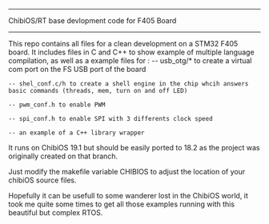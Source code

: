 *****************************************************************************
ChibiOS/RT base devlopment code for F405 Board      
*****************************************************************************

 This repo contains all files for a clean development on a STM32 F405 board. 
 It includes files in C and C++ to show example of multiple language compilation, as well as a example files for :
    -- usb_otg/* to create a virtual com port on the FS USB port of the board
    
    -- shel_conf.c/h to create a shell engine in the chip whcih answers basic commands (threads, mem, turn on and off LED)
    
    -- pwm_conf.h to enable PWM
    
    -- spi_conf.h to enable SPI with 3 differents clock speed
    
    -- an example of a C++ library wrapper
    
  It runs on ChibiOS 19.1 but should be easily ported to 18.2 as the project was originally created on that branch.
  
  Just modify the makefile variable CHIBIOS to adjust the location of your chibiOS source files.
  
  
  Hopefully it can be usefull to some wanderer lost in the ChibiOS world, it took me quite some times to get all those examples running with this beautiful but complex RTOS.
  
  


